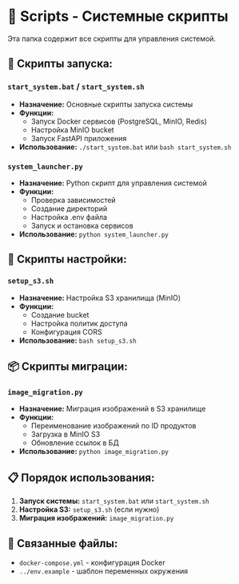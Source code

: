 # 📁 Scripts - Системные скрипты

Эта папка содержит все скрипты для управления системой.

## 🚀 **Скрипты запуска:**

### `start_system.bat` / `start_system.sh`
- **Назначение:** Основные скрипты запуска системы
- **Функции:** 
  - Запуск Docker сервисов (PostgreSQL, MinIO, Redis)
  - Настройка MinIO bucket
  - Запуск FastAPI приложения
- **Использование:** `./start_system.bat` или `bash start_system.sh`

### `system_launcher.py`
- **Назначение:** Python скрипт для управления системой
- **Функции:**
  - Проверка зависимостей
  - Создание директорий
  - Настройка .env файла
  - Запуск и остановка сервисов
- **Использование:** `python system_launcher.py`

## 🔧 **Скрипты настройки:**

### `setup_s3.sh`
- **Назначение:** Настройка S3 хранилища (MinIO)
- **Функции:**
  - Создание bucket
  - Настройка политик доступа
  - Конфигурация CORS
- **Использование:** `bash setup_s3.sh`

## 📦 **Скрипты миграции:**

### `image_migration.py`
- **Назначение:** Миграция изображений в S3 хранилище
- **Функции:**
  - Переименование изображений по ID продуктов
  - Загрузка в MinIO S3
  - Обновление ссылок в БД
- **Использование:** `python image_migration.py`

## 📋 **Порядок использования:**

1. **Запуск системы:** `start_system.bat` или `start_system.sh`
2. **Настройка S3:** `setup_s3.sh` (если нужно)
3. **Миграция изображений:** `image_migration.py`

## 🔗 **Связанные файлы:**
- `docker-compose.yml` - конфигурация Docker
- `../env.example` - шаблон переменных окружения
